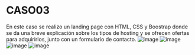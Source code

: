 # CASO03
En este caso se realizo un landing page con HTML, CSS y Boostrap donde se da una breve explicación sobre los tipos de hosting y se ofrecen ofertas para adquirirlos, junto con un formulario de contacto.
![image](https://user-images.githubusercontent.com/125236522/224248116-b616e854-e1ed-4e31-8687-cf599003f145.png)
![image](https://user-images.githubusercontent.com/125236522/224248221-3c62006a-a0aa-46b3-a22c-533257c0b7a2.png)
![image](https://user-images.githubusercontent.com/125236522/224248294-9a459423-4442-4791-a91b-619ce5b0f866.png)
![image](https://user-images.githubusercontent.com/125236522/224248331-0d6173f6-bd75-47be-a002-068b6eff2cfa.png)
